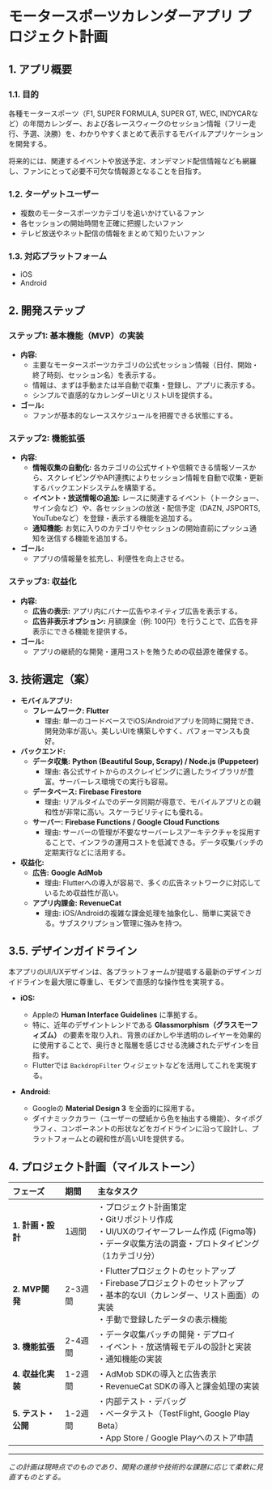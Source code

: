 # モータースポーツカレンダーアプリ プロジェクト計画

## 1. アプリ概要

### 1.1. 目的

各種モータースポーツ（F1, SUPER FORMULA, SUPER GT, WEC, INDYCARなど）の年間カレンダー、および各レースウィークのセッション情報（フリー走行、予選、決勝）を、わかりやすくまとめて表示するモバイルアプリケーションを開発する。

将来的には、関連するイベントや放送予定、オンデマンド配信情報なども網羅し、ファンにとって必要不可欠な情報源となることを目指す。

### 1.2. ターゲットユーザー

*   複数のモータースポーツカテゴリを追いかけているファン
*   各セッションの開始時間を正確に把握したいファン
*   テレビ放送やネット配信の情報をまとめて知りたいファン

### 1.3. 対応プラットフォーム

*   iOS
*   Android

## 2. 開発ステップ

### ステップ1: 基本機能（MVP）の実装

*   **内容:**
    *   主要なモータースポーツカテゴリの公式セッション情報（日付、開始・終了時刻、セッション名）を表示する。
    *   情報は、まずは手動または半自動で収集・登録し、アプリに表示する。
    *   シンプルで直感的なカレンダーUIとリストUIを提供する。
*   **ゴール:**
    *   ファンが基本的なレーススケジュールを把握できる状態にする。

### ステップ2: 機能拡張

*   **内容:**
    *   **情報収集の自動化:** 各カテゴリの公式サイトや信頼できる情報ソースから、スクレイピングやAPI連携によりセッション情報を自動で収集・更新するバックエンドシステムを構築する。
    *   **イベント・放送情報の追加:** レースに関連するイベント（トークショー、サイン会など）や、各セッションの放送・配信予定（DAZN, JSPORTS, YouTubeなど）を登録・表示する機能を追加する。
    *   **通知機能:** お気に入りのカテゴリやセッションの開始直前にプッシュ通知を送信する機能を追加する。
*   **ゴール:**
    *   アプリの情報量を拡充し、利便性を向上させる。

### ステップ3: 収益化

*   **内容:**
    *   **広告の表示:** アプリ内にバナー広告やネイティブ広告を表示する。
    *   **広告非表示オプション:** 月額課金（例: 100円）を行うことで、広告を非表示にできる機能を提供する。
*   **ゴール:**
    *   アプリの継続的な開発・運用コストを賄うための収益源を確保する。

## 3. 技術選定（案）

*   **モバイルアプリ:**
    *   **フレームワーク:** **Flutter**
        *   理由: 単一のコードベースでiOS/Androidアプリを同時に開発でき、開発効率が高い。美しいUIを構築しやすく、パフォーマンスも良好。
*   **バックエンド:**
    *   **データ収集:** **Python (Beautiful Soup, Scrapy) / Node.js (Puppeteer)**
        *   理由: 各公式サイトからのスクレイピングに適したライブラリが豊富。サーバーレス環境での実行も容易。
    *   **データベース:** **Firebase Firestore**
        *   理由: リアルタイムでのデータ同期が得意で、モバイルアプリとの親和性が非常に高い。スケーラビリティにも優れる。
    *   **サーバー:** **Firebase Functions / Google Cloud Functions**
        *   理由: サーバーの管理が不要なサーバーレスアーキテクチャを採用することで、インフラの運用コストを低減できる。データ収集バッチの定期実行などに活用する。
*   **収益化:**
    *   **広告:** **Google AdMob**
        *   理由: Flutterへの導入が容易で、多くの広告ネットワークに対応しているため収益性が高い。
    *   **アプリ内課金:** **RevenueCat**
        *   理由: iOS/Androidの複雑な課金処理を抽象化し、簡単に実装できる。サブスクリプション管理に強みを持つ。

## 3.5. デザインガイドライン

本アプリのUI/UXデザインは、各プラットフォームが提唱する最新のデザインガイドラインを最大限に尊重し、モダンで直感的な操作性を実現する。

*   **iOS:**
    *   Appleの **Human Interface Guidelines** に準拠する。
    *   特に、近年のデザイントレンドである **Glassmorphism（グラスモーフィズム）** の要素を取り入れ、背景のぼかしや半透明のレイヤーを効果的に使用することで、奥行きと階層を感じさせる洗練されたデザインを目指す。
    *   Flutterでは `BackdropFilter` ウィジェットなどを活用してこれを実現する。

*   **Android:**
    *   Googleの **Material Design 3** を全面的に採用する。
    *   ダイナミックカラー（ユーザーの壁紙から色を抽出する機能）、タイポグラフィ、コンポーネントの形状などをガイドラインに沿って設計し、プラットフォームとの親和性が高いUIを提供する。

## 4. プロジェクト計画（マイルストーン）

| フェーズ | 期間 | 主なタスク |
| :--- | :--- | :--- |
| **1. 計画・設計** | 1週間 | ・プロジェクト計画策定<br>・Gitリポジトリ作成<br>・UI/UXのワイヤーフレーム作成 (Figma等)<br>・データ収集方法の調査・プロトタイピング（1カテゴリ分） |
| **2. MVP開発** | 2-3週間 | ・Flutterプロジェクトのセットアップ<br>・Firebaseプロジェクトのセットアップ<br>・基本的なUI（カレンダー、リスト画面）の実装<br>・手動で登録したデータの表示機能 |
| **3. 機能拡張** | 2-4週間 | ・データ収集バッチの開発・デプロイ<br>・イベント・放送情報モデルの設計と実装<br>・通知機能の実装 |
| **4. 収益化実装** | 1-2週間 | ・AdMob SDKの導入と広告表示<br>・RevenueCat SDKの導入と課金処理の実装 |
| **5. テスト・公開** | 1-2週間 | ・内部テスト・デバッグ<br>・ベータテスト（TestFlight, Google Play Beta）<br>・App Store / Google Playへのストア申請 |

---
*この計画は現時点でのものであり、開発の進捗や技術的な課題に応じて柔軟に見直すものとする。*
